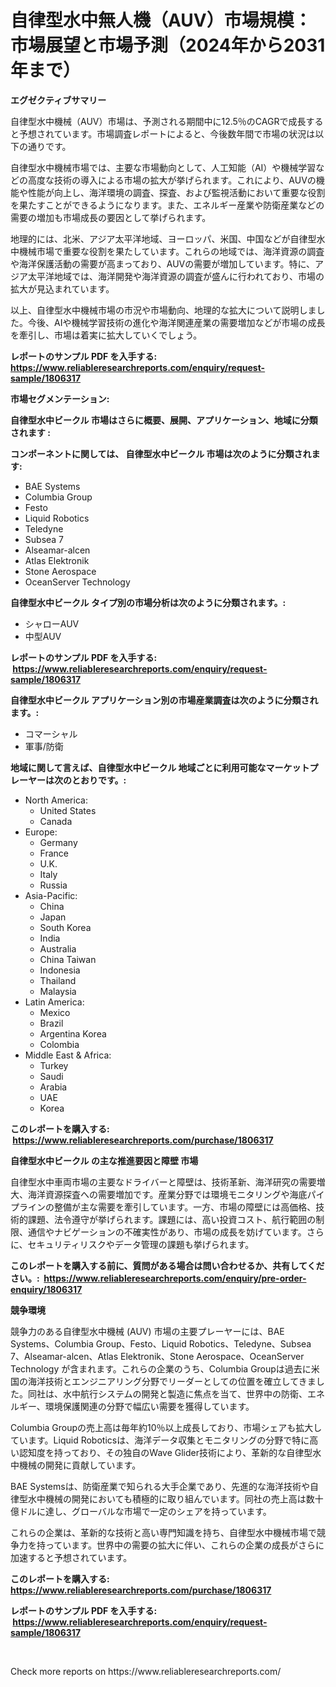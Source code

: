 <p><h1>自律型水中無人機（AUV）市場規模：市場展望と市場予測（2024年から2031年まで）</h1></p><p><strong>エグゼクティブサマリー</strong></p>
<p><p>自律型水中機械（AUV）市場は、予測される期間中に12.5％のCAGRで成長すると予想されています。市場調査レポートによると、今後数年間で市場の状況は以下の通りです。</p><p>自律型水中機械市場では、主要な市場動向として、人工知能（AI）や機械学習などの高度な技術の導入による市場の拡大が挙げられます。これにより、AUVの機能や性能が向上し、海洋環境の調査、探査、および監視活動において重要な役割を果たすことができるようになります。また、エネルギー産業や防衛産業などの需要の増加も市場成長の要因として挙げられます。</p><p>地理的には、北米、アジア太平洋地域、ヨーロッパ、米国、中国などが自律型水中機械市場で重要な役割を果たしています。これらの地域では、海洋資源の調査や海洋保護活動の需要が高まっており、AUVの需要が増加しています。特に、アジア太平洋地域では、海洋開発や海洋資源の調査が盛んに行われており、市場の拡大が見込まれています。</p><p>以上、自律型水中機械市場の市況や市場動向、地理的な拡大について説明しました。今後、AIや機械学習技術の進化や海洋関連産業の需要増加などが市場の成長を牽引し、市場は着実に拡大していくでしょう。</p></p>
<p><strong>レポートのサンプル PDF を入手する: <a href="https://www.reliableresearchreports.com/enquiry/request-sample/1806317">https://www.reliableresearchreports.com/enquiry/request-sample/1806317</a></strong></p>
<p><strong>市場セグメンテーション:</strong></p>
<p><strong> 自律型水中ビークル 市場はさらに概要、展開、アプリケーション、地域に分類されます :</strong></p>
<p><strong>コンポーネントに関しては、 自律型水中ビークル 市場は次のように分類されます: &nbsp;</strong></p>
<p><ul><li>BAE Systems</li><li>Columbia Group</li><li>Festo</li><li>Liquid Robotics</li><li>Teledyne</li><li>Subsea 7</li><li>Alseamar-alcen</li><li>Atlas Elektronik</li><li>Stone Aerospace</li><li>OceanServer Technology</li></ul></p>
<p><strong> 自律型水中ビークル タイプ別の市場分析は次のように分類されます。:</strong></p>
<p><ul><li>シャローAUV</li><li>中型AUV</li></ul></p>
<p><strong>レポートのサンプル PDF を入手する: &nbsp;<a href="https://www.reliableresearchreports.com/enquiry/request-sample/1806317">https://www.reliableresearchreports.com/enquiry/request-sample/1806317</a></strong></p>
<p><strong> 自律型水中ビークル アプリケーション別の市場産業調査は次のように分類されます。:</strong></p>
<p><ul><li>コマーシャル</li><li>軍事/防衛</li></ul></p>
<p><strong>地域に関して言えば、自律型水中ビークル 地域ごとに利用可能なマーケットプレーヤーは次のとおりです。:</strong></p>
<p><ul>
    <li>
        North America:
        <ul>
            <li>United States</li>
            <li>Canada</li>
        </ul>
    </li>
    <li>
        Europe:
        <ul>
            <li>Germany</li>
            <li>France</li>
            <li>U.K.</li>
            <li>Italy</li>
            <li>Russia</li>
        </ul>
    </li>
    <li>
        Asia-Pacific:
        <ul>
            <li>China</li>
            <li>Japan</li>
            <li>South Korea</li>
            <li>India</li>
            <li>Australia</li>
            <li>China Taiwan</li>
            <li>Indonesia</li>
            <li>Thailand</li>
            <li>Malaysia</li>
        </ul>
    </li>
    <li>
        Latin America:
        <ul>
            <li>Mexico</li>
            <li>Brazil</li>
            <li>Argentina Korea</li>
            <li>Colombia</li>
        </ul>
    </li>
    <li>
        Middle East & Africa:
        <ul>
            <li>Turkey</li>
            <li>Saudi</li>
            <li>Arabia</li>
            <li>UAE</li>
            <li>Korea</li>
        </ul>
    </li>
    </ul></p>
<p><strong>このレポートを購入する: &nbsp;<a href="https://www.reliableresearchreports.com/purchase/1806317">https://www.reliableresearchreports.com/purchase/1806317</a></strong></p>
<p><strong>自律型水中ビークル の主な推進要因と障壁 市場</strong></p>
<p><p>自律型水中車両市場の主要なドライバーと障壁は、技術革新、海洋研究の需要増大、海洋資源探査への需要増加です。産業分野では環境モニタリングや海底パイプラインの整備が主な需要を牽引しています。一方、市場の障壁には高価格、技術的課題、法令遵守が挙げられます。課題には、高い投資コスト、航行範囲の制限、通信やナビゲーションの不確実性があり、市場の成長を妨げています。さらに、セキュリティリスクやデータ管理の課題も挙げられます。</p></p>
<p><strong>このレポートを購入する前に、質問がある場合は問い合わせるか、共有してください。:&nbsp; <a href="https://www.reliableresearchreports.com/enquiry/pre-order-enquiry/1806317">https://www.reliableresearchreports.com/enquiry/pre-order-enquiry/1806317</a></strong></p>
<p><strong>競争環境</strong></p>
<p><p>競争力のある自律型水中機械 (AUV) 市場の主要プレーヤーには、BAE Systems、Columbia Group、Festo、Liquid Robotics、Teledyne、Subsea 7、Alseamar-alcen、Atlas Elektronik、Stone Aerospace、OceanServer Technology が含まれます。これらの企業のうち、Columbia Groupは過去に米国の海洋技術とエンジニアリング分野でリーダーとしての位置を確立してきました。同社は、水中航行システムの開発と製造に焦点を当て、世界中の防衛、エネルギー、環境保護関連の分野で幅広い需要を獲得しています。</p><p>Columbia Groupの売上高は毎年約10％以上成長しており、市場シェアも拡大しています。Liquid Roboticsは、海洋データ収集とモニタリングの分野で特に高い認知度を持っており、その独自のWave Glider技術により、革新的な自律型水中機械の開発に貢献しています。</p><p>BAE Systemsは、防衛産業で知られる大手企業であり、先進的な海洋技術や自律型水中機械の開発においても積極的に取り組んでいます。同社の売上高は数十億ドルに達し、グローバルな市場で一定のシェアを持っています。</p><p>これらの企業は、革新的な技術と高い専門知識を持ち、自律型水中機械市場で競争力を持っています。世界中の需要の拡大に伴い、これらの企業の成長がさらに加速すると予想されています。</p></p>
<p><strong>このレポートを購入する: &nbsp; <a href="https://www.reliableresearchreports.com/purchase/1806317">https://www.reliableresearchreports.com/purchase/1806317</a></strong></p>
<p><strong>レポートのサンプル PDF を入手する: &nbsp;<a href="https://www.reliableresearchreports.com/enquiry/request-sample/1806317">https://www.reliableresearchreports.com/enquiry/request-sample/1806317</a></strong><strong></strong></p>
<p>&nbsp;</p>
<p>Check more reports on https://www.reliableresearchreports.com/</p>